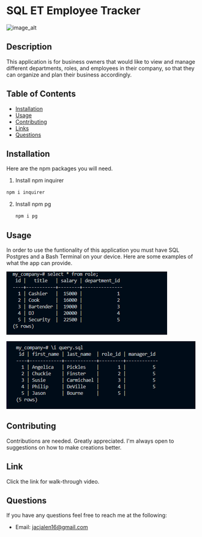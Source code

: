 # SQL ET Employee Tracker
![image_alt](https://cdn.servermania.com/images/f_webp,q_auto:best/v1696344691/kb/Featured-1_34261013a2/Featured-1_34261013a2.png?_i=AA)


## Description
This application is for business owners that would like to view and manage different departments, roles, and employees in their company, so that they can organize and plan their business accordingly.

## Table of Contents
- [Installation](#Installation)
- [Usage](#Usage)
- [Contributing](#Contributing)
- [Links](#Links)
- [Questions](#Questions)
        
## Installation
Here are the npm packages you will need.
 1. Install npm inquirer
   ```sh
   npm i inquirer
   ```
2. Install npm  pg
   ```sh
   npm i pg
   ```

## Usage
In order to use the funtionality of this application you must have SQL Postgres and a Bash Terminal on your device. Here are some examples of what the app can provide.

![image_alt](https://github.com/JalenKAgain/SQL-ET-Employee-Tracker/blob/c140b877d826b8fcf63b30d48f9e8db5fc6f04dc/Screenshot%202025-02-03%20131243.png)

![image_alt](https://github.com/JalenKAgain/SQL-ET-Employee-Tracker/blob/b5589e4eb25ea99e7430a91959c926558776538e/Screenshot%202025-02-03%20131312.png)


## Contributing
Contributions are needed. Greatly appreciated. I'm always open to suggestions on how to make creations better.


## Link
Click the link for walk-through video.

## Questions
If you have any questions feel free to reach me at the following:
- Email: jacjalen16@gmail.com
